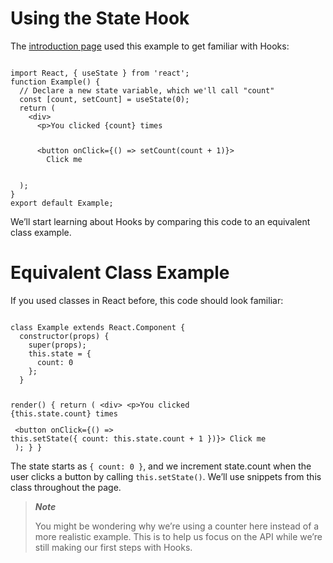 # Using the State Hook

The [introduction page](https://reactjs.org/docs/hooks-intro.html) used this example to get familiar with Hooks:

<Code language="javascript">
import React, { useState } from 'react';
function Example() {
  // Declare a new state variable, which we'll call "count"
  const [count, setCount] = useState(0);
  return (
    &lt;div>
      &lt;p>You clicked {count} times</p>
      &lt;button onClick={() => setCount(count + 1)}>
        Click me
      </button>
    </div>
  );
}
export default Example;
</Code>

We’ll start learning about Hooks by comparing this code to an equivalent class example.

# Equivalent Class Example

If you used classes in React before, this code should look familiar:

<Code language="javascript">
class Example extends React.Component {
  constructor(props) {
    super(props);
    this.state = {
      count: 0
    };
  }

  render() {
    return (
      &lt;div>
        &lt;p>You clicked {this.state.count} times</p>
        &lt;button 
          onClick={() => this.setState({ count: this.state.count + 1 })}>
          Click me
        </button>
      </div>
    );
  }
}
</Code>

The state starts as `{ count: 0 }`, and we increment state.count when the user clicks a button by calling `this.setState()`. We’ll use snippets from this class throughout the page.

> ***Note***
>
> You might be wondering why we’re using a counter here instead of a more realistic example. This is to help us focus on the API while we’re still making our first steps with Hooks.
